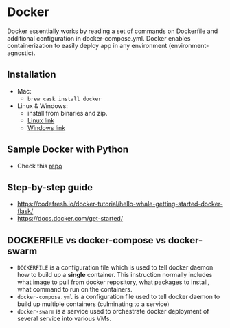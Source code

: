 # Docker
 Docker essentially works by reading a set of commands on Dockerfile and additional configuration in docker-compose.yml. Docker enables containerization to easily deploy app in any environment (environment-agnostic).

 ## Installation
 - Mac:
   - `brew cask install docker`
 - Linux & Windows:
   - install from binaries and zip.
   - [Linux link](https://download.docker.com/linux/static/stable/)
   - [Windows link]([https://download.docker.com/linux/static/stable/](https://hub.docker.com/editions/community/docker-ce-desktop-windows))

## Sample Docker with Python
- Check this [repo](https://github.com/maximillianus/python-scripts/tree/master/python_docker_sample)

## Step-by-step guide
- https://codefresh.io/docker-tutorial/hello-whale-getting-started-docker-flask/
- https://docs.docker.com/get-started/

## DOCKERFILE vs docker-compose vs docker-swarm
- `DOCKERFILE` is a configuration file which is used to tell docker daemon how to build up a **single** container. This instruction normally includes what image to pull from docker repository, what packages to install, what command to run on the containers. 
- `docker-compose.yml` is a configuration file used to tell docker daemon to build up multiple containers (culminating to a service)
- `docker-swarm` is a service used to orchestrate docker deployment of several service into various VMs.
